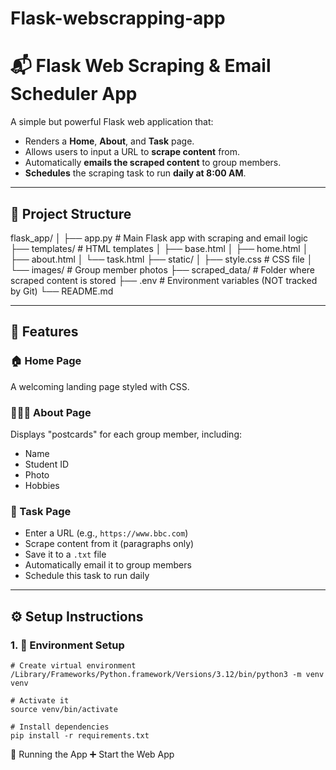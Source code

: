 # Flask-webscrapping-app

# 📬 Flask Web Scraping & Email Scheduler App

A simple but powerful Flask web application that:
- Renders a **Home**, **About**, and **Task** page.
- Allows users to input a URL to **scrape content** from.
- Automatically **emails the scraped content** to group members.
- **Schedules** the scraping task to run **daily at 8:00 AM**.

---

## 📁 Project Structure
flask_app/ │ ├── app.py # Main Flask app with scraping and email logic ├── templates/ # HTML templates │ ├── base.html │ ├── home.html │ ├── about.html │ └── task.html ├── static/ │ ├── style.css # CSS file │ └── images/ # Group member photos ├── scraped_data/ # Folder where scraped content is stored ├── .env # Environment variables (NOT tracked by Git) └── README.md 


---

## 🚀 Features

### 🏠 Home Page
A welcoming landing page styled with CSS.

### 🧑‍🤝‍🧑 About Page
Displays "postcards" for each group member, including:
- Name
- Student ID
- Photo
- Hobbies

### 🧪 Task Page
- Enter a URL (e.g., `https://www.bbc.com`)
- Scrape content from it (paragraphs only)
- Save it to a `.txt` file
- Automatically email it to group members
- Schedule this task to run daily

---

## ⚙️ Setup Instructions

### 1. 🔧 Environment Setup


    # Create virtual environment
    /Library/Frameworks/Python.framework/Versions/3.12/bin/python3 -m venv venv
    
    # Activate it
    source venv/bin/activate
    
    # Install dependencies
    pip install -r requirements.txt

📅 Running the App
➕ Start the Web App



